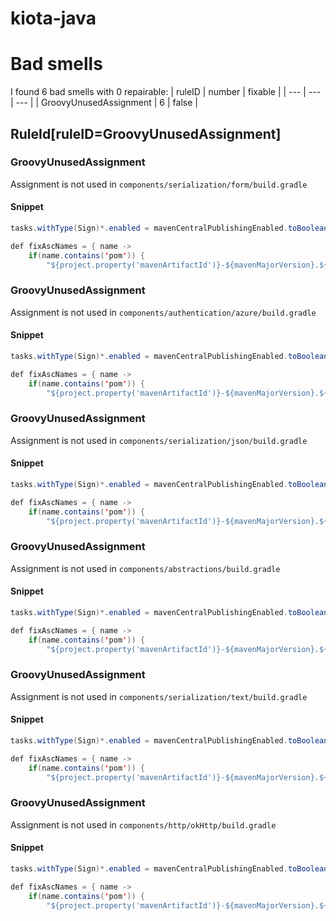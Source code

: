 # kiota-java 
 
# Bad smells
I found 6 bad smells with 0 repairable:
| ruleID | number | fixable |
| --- | --- | --- |
| GroovyUnusedAssignment | 6 | false |
## RuleId[ruleID=GroovyUnusedAssignment]
### GroovyUnusedAssignment
Assignment is not used
in `components/serialization/form/build.gradle`
#### Snippet
```java
tasks.withType(Sign)*.enabled = mavenCentralPublishingEnabled.toBoolean()

def fixAscNames = { name -> 
    if(name.contains('pom')) {
        "${project.property('mavenArtifactId')}-${mavenMajorVersion}.${mavenMinorVersion}.${mavenPatchVersion}.pom.asc"
```

### GroovyUnusedAssignment
Assignment is not used
in `components/authentication/azure/build.gradle`
#### Snippet
```java
tasks.withType(Sign)*.enabled = mavenCentralPublishingEnabled.toBoolean()

def fixAscNames = { name -> 
    if(name.contains('pom')) {
        "${project.property('mavenArtifactId')}-${mavenMajorVersion}.${mavenMinorVersion}.${mavenPatchVersion}.pom.asc"
```

### GroovyUnusedAssignment
Assignment is not used
in `components/serialization/json/build.gradle`
#### Snippet
```java
tasks.withType(Sign)*.enabled = mavenCentralPublishingEnabled.toBoolean()

def fixAscNames = { name -> 
    if(name.contains('pom')) {
        "${project.property('mavenArtifactId')}-${mavenMajorVersion}.${mavenMinorVersion}.${mavenPatchVersion}.pom.asc"
```

### GroovyUnusedAssignment
Assignment is not used
in `components/abstractions/build.gradle`
#### Snippet
```java
tasks.withType(Sign)*.enabled = mavenCentralPublishingEnabled.toBoolean()

def fixAscNames = { name -> 
    if(name.contains('pom')) {
        "${project.property('mavenArtifactId')}-${mavenMajorVersion}.${mavenMinorVersion}.${mavenPatchVersion}.pom.asc"
```

### GroovyUnusedAssignment
Assignment is not used
in `components/serialization/text/build.gradle`
#### Snippet
```java
tasks.withType(Sign)*.enabled = mavenCentralPublishingEnabled.toBoolean()

def fixAscNames = { name -> 
    if(name.contains('pom')) {
        "${project.property('mavenArtifactId')}-${mavenMajorVersion}.${mavenMinorVersion}.${mavenPatchVersion}.pom.asc"
```

### GroovyUnusedAssignment
Assignment is not used
in `components/http/okHttp/build.gradle`
#### Snippet
```java
tasks.withType(Sign)*.enabled = mavenCentralPublishingEnabled.toBoolean()

def fixAscNames = { name -> 
    if(name.contains('pom')) {
        "${project.property('mavenArtifactId')}-${mavenMajorVersion}.${mavenMinorVersion}.${mavenPatchVersion}.pom.asc"
```

